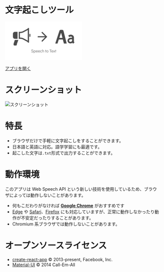 # 文字起こしツール

<img src="./public/ogp.png" width="50%">

[アプリを開く](https://web-transcription.pages.dev/)


# スクリーンショット

![スクリーンショット](https://user-images.githubusercontent.com/75155258/158047500-07103080-251a-49d0-b019-d4e692b0959d.png)


# 特長
- ブラウザだけで手軽に文字起こしをすることができます。
- 日本語と英語に対応。語学学習にも最適です。
- 起こした文字は`.txt`形式で出力することができます。

# 動作環境
このアプリは Web Speech API という新しい技術を使用しているため、ブラウザによっては動作しないことがあります。

- 何もこだわりがなければ [**Google Chrome**](https://chrome.google.com/) がおすすめです
- [Edge](https://www.microsoft.com/edge) や [Safari](https://www.apple.com/jp/safari/)、[Firefox](https://www.mozilla.org/ja/firefox/new/) にも対応していますが、正常に動作しなかったり動作が不安定だったりすることがあります。
- Chromium 系ブラウザでは動作しないことがあります。

# オープンソースライセンス
- [create-react-app](https://github.com/facebook/create-react-app/blob/main/LICENSE) &copy; 2013-present, Facebook, Inc.
- [Material-UI](https://github.com/mui-org/material-ui/blob/master/LICENSE) &copy; 2014 Call-Em-All
